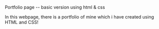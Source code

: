 Portfolio page -- basic version using html & css

In this webpage, there is a portfolio of mine which i have created using HTML and CSS!
